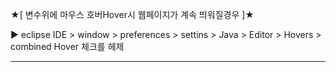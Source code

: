 ★[ 변수위에 마우스 호버Hover시 웹페이지가 계속 띄워질경우 ]★

▶ eclipse IDE > window > preferences > settins > Java > Editor > Hovers > combined Hover 체크를 헤제

---------------------------------------------------------
